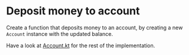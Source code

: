 # Deposit money to account

Create a function that deposits money to an account, by creating a new `Account` instance with the updated balance.

Have a look at [Account.kt](psi_element://Account.kt) for the rest of the implementation. 